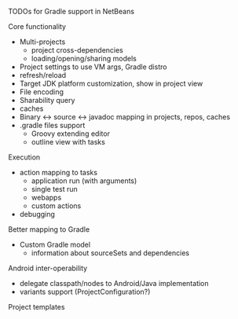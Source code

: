 TODOs for Gradle support in NetBeans

Core functionality

- Multi-projects
    - project cross-dependencies
    - loading/opening/sharing models
- Project settings to use VM args, Gradle distro
- refresh/reload
- Target JDK platform customization, show in project view
- File encoding
- Sharability query
- caches
- Binary <-> source <-> javadoc mapping in projects, repos, caches
- .gradle files support
    - Groovy extending editor 
    - outline view with tasks

Execution

- action mapping to tasks
    - application run (with arguments)
    - single test run
    - webapps
    - custom actions
- debugging

Better mapping to Gradle

- Custom Gradle model
    - information about sourceSets and dependencies

Android inter-operability

- delegate classpath/nodes to Android/Java implementation
- variants support (ProjectConfiguration?)


Project templates
